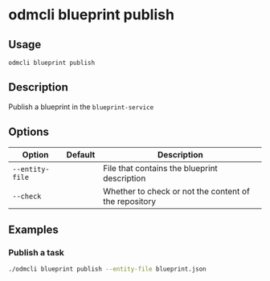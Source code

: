# odmcli blueprint publish

## Usage

`odmcli blueprint publish`

## Description

Publish a blueprint in the `blueprint-service`
   
## Options

Option|Default|Description
-------|----------|-------
`--entity-file`|| File that contains the blueprint description
`--check`||Whether to check or not the content of the repository

## Examples

### Publish a task
```bash
./odmcli blueprint publish --entity-file blueprint.json
```



